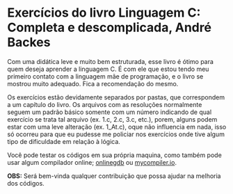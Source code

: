 # Exercícios do livro Linguagem C: Completa e descomplicada, André Backes
Com uma didática leve e muito bem estruturada, esse livro é ótimo para quem deseja aprender a linguagem C. É com ele que estou tendo meu primeiro contato com a linguagem mãe de programação, e o livro se mostrou muito adequado. Fica a recomendação do mesmo.

Os exercícios estão devidamente separados por pastas, que correspondem a um capítulo do livro.
Os arquivos com as resoluções normalmente seguem um padrão básico somente com um número indicando de qual exercício se trata tal arquivo (ex. 1.c, 2.c, 3.c, etc.), porem, alguns podem estar com uma leve alteração (ex. 1_At.c), oque não influencia em nada, isso só ocorreu para que eu pudesse me policiar nos exercícios onde tive algum tipo de dificuldade em relação à lógica.

Você pode testar os códigos em sua própria maquina, como também pode usar algum compilador online; [onlinegdb](https://www.onlinegdb.com/) ou [mycompiler.io](https://www.mycompiler.io/pt/online-c-compiler).

**OBS:** Será bem-vinda qualquer contribuição que possa ajudar na melhoria dos códigos.
